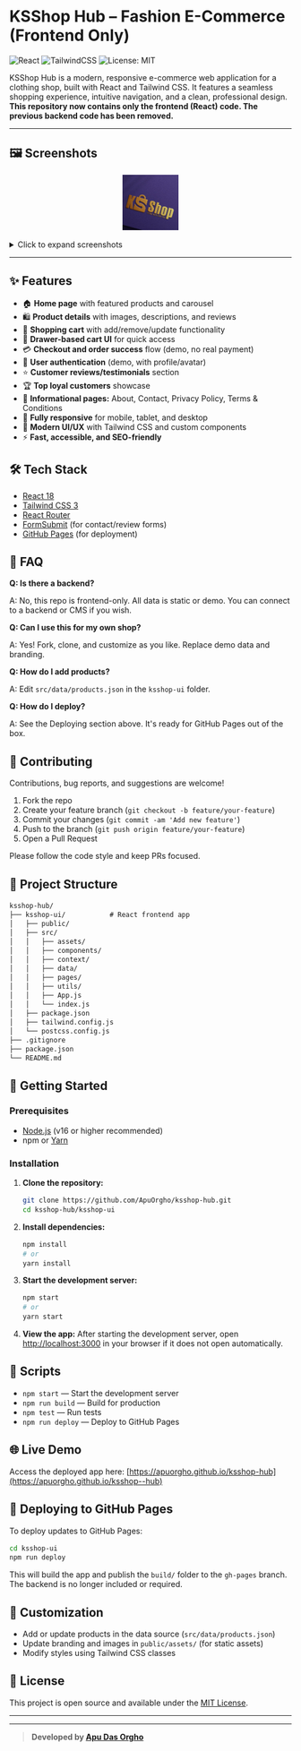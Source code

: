 # KSShop Hub – Fashion E-Commerce (Frontend Only)

![React](https://img.shields.io/badge/React-18.x-61dafb?logo=react)
![TailwindCSS](https://img.shields.io/badge/TailwindCSS-3.x-38bdf8?logo=tailwindcss)
![License: MIT](https://img.shields.io/badge/License-MIT-green.svg)

KSShop Hub is a modern, responsive e-commerce web application for a clothing shop, built with React and Tailwind CSS. It features a seamless shopping experience, intuitive navigation, and a clean, professional design. **This repository now contains only the frontend (React) code. The previous backend code has been removed.**

---

## 🖼️ Screenshots

<p align="center">
  <img src="ksshop-ui/public/ks-logo.png" alt="KSShop Logo" width="100" />
</p>

<details>
<summary>Click to expand screenshots</summary>

| Home Page                                                           | Product Details                                                        | Cart Drawer                                                         | Mobile View                                                           |
| ------------------------------------------------------------------- | ---------------------------------------------------------------------- | ------------------------------------------------------------------- | --------------------------------------------------------------------- |
| ![](https://user-images.githubusercontent.com/placeholder/home.png) | ![](https://user-images.githubusercontent.com/placeholder/product.png) | ![](https://user-images.githubusercontent.com/placeholder/cart.png) | ![](https://user-images.githubusercontent.com/placeholder/mobile.png) |

</details>

---

## ✨ Features

- 🏠 **Home page** with featured products and carousel
- 🛍️ **Product details** with images, descriptions, and reviews
- 🛒 **Shopping cart** with add/remove/update functionality
- 🧾 **Drawer-based cart UI** for quick access
- 💳 **Checkout and order success** flow (demo, no real payment)
- 👤 **User authentication** (demo, with profile/avatar)
- ⭐ **Customer reviews/testimonials** section
- 🏆 **Top loyal customers** showcase
- 📄 **Informational pages:** About, Contact, Privacy Policy, Terms & Conditions
- 📱 **Fully responsive** for mobile, tablet, and desktop
- 🌙 **Modern UI/UX** with Tailwind CSS and custom components
- ⚡ **Fast, accessible, and SEO-friendly**

## 🛠️ Tech Stack

- [React 18](https://react.dev/)
- [Tailwind CSS 3](https://tailwindcss.com/)
- [React Router](https://reactrouter.com/)
- [FormSubmit](https://formsubmit.co/) (for contact/review forms)
- [GitHub Pages](https://pages.github.com/) (for deployment)

## 🙋 FAQ

**Q: Is there a backend?**

A: No, this repo is frontend-only. All data is static or demo. You can connect to a backend or CMS if you wish.

**Q: Can I use this for my own shop?**

A: Yes! Fork, clone, and customize as you like. Replace demo data and branding.

**Q: How do I add products?**

A: Edit `src/data/products.json` in the `ksshop-ui` folder.

**Q: How do I deploy?**

A: See the Deploying section above. It's ready for GitHub Pages out of the box.

## 🤝 Contributing

Contributions, bug reports, and suggestions are welcome!

1. Fork the repo
2. Create your feature branch (`git checkout -b feature/your-feature`)
3. Commit your changes (`git commit -am 'Add new feature'`)
4. Push to the branch (`git push origin feature/your-feature`)
5. Open a Pull Request

Please follow the code style and keep PRs focused.

## 📁 Project Structure

```
ksshop-hub/
├── ksshop-ui/           # React frontend app
│   ├── public/
│   ├── src/
│   │   ├── assets/
│   │   ├── components/
│   │   ├── context/
│   │   ├── data/
│   │   ├── pages/
│   │   ├── utils/
│   │   ├── App.js
│   │   └── index.js
│   ├── package.json
│   ├── tailwind.config.js
│   └── postcss.config.js
├── .gitignore
├── package.json
└── README.md
```

## 🚀 Getting Started

### Prerequisites

- [Node.js](https://nodejs.org/) (v16 or higher recommended)
- npm or [Yarn](https://yarnpkg.com/)

### Installation

1. **Clone the repository:**
   ```sh
   git clone https://github.com/ApuOrgho/ksshop-hub.git
   cd ksshop-hub/ksshop-ui
   ```
2. **Install dependencies:**
   ```sh
   npm install
   # or
   yarn install
   ```
3. **Start the development server:**
   ```sh
   npm start
   # or
   yarn start
   ```
4. **View the app:**
   After starting the development server, open [http://localhost:3000](http://localhost:3000) in your browser if it does not open automatically.

## 📜 Scripts

- `npm start` — Start the development server
- `npm run build` — Build for production
- `npm test` — Run tests
- `npm run deploy` — Deploy to GitHub Pages

## 🌐 Live Demo

Access the deployed app here: [https://apuorgho.github.io/ksshop-hub](https://apuorgho.github.io/ksshop--hub)

## 🚀 Deploying to GitHub Pages

To deploy updates to GitHub Pages:

```sh
cd ksshop-ui
npm run deploy
```

This will build the app and publish the `build/` folder to the `gh-pages` branch. The backend is no longer included or required.

## 🎨 Customization

- Add or update products in the data source (`src/data/products.json`)
- Update branding and images in `public/assets/` (for static assets)
- Modify styles using Tailwind CSS classes

## 📝 License

This project is open source and available under the [MIT License](LICENSE).

---

---

> **Developed by [Apu Das Orgho](https://github.com/ApuOrgho)**
